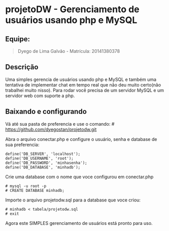 # projetoDW - Gerenciamento de usuários usando php e MySQL

## Equipe:
  > Dyego de Lima Galvão - Matrícula: 20141380378


## Descrição

Uma simples gerencia de usuários usando php e MySQL e também uma tentativa de implementar chat em tempo real que não deu muito certo(não trabalhei muito nisso).
Para rodar você precisa de um servidor MySQL e um servidor web com suporte a php.

## Baixando e configurando

Vá até sua pasta de preferencia e use o comando:
    # https://github.com/dyegostan/projetodw.git

Abra o arquivo  conectar.php e configure o usuário, senha e database de sua preferencia:

    define('DB_SERVER', 'localhost');
    define('DB_USERNAME', 'root');
    define('DB_PASSWORD', 'minhasenha');
    define('DB_DATABASE', 'minhadb');

Crie uma database com o nome que voce configurou em conectar.php

    # mysql -u root -p
    # CREATE DATABASE minhadb;

Importe o arquivo projetodw.sql para a database que voce criou:

    # minhadb < tabela/projetodw.sql
    # exit


Agora este SIMPLES gerenciamento de usuários está pronto para uso.
